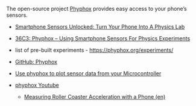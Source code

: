 

The open-source project [Phyphox][01] provides easy access to your phone’s sensors.

* [Smartphone Sensors Unlocked: Turn Your Phone Into A Physics Lab](https://hackaday.com/2025/09/07/smartphone-sensors-unlocked-turn-your-phone-into-a-physics-lab/)
* [36C3: Phyphox – Using Smartphone Sensors For Physics Experiments](https://hackaday.com/2019/12/29/36c3-phyphox-using-smartphone-sensors-for-physics-experiments/)
* list of pre-built experiments  - <https://phyphox.org/experiments/>
* [GitHub: Phyphox](https://github.com/phyphox)
* [Use phyphox to plot sensor data from your Microcontroller](https://github.com/phyphox/phyphox-arduino)

* [phyphox Youtube](https://www.youtube.com/@phyphox)
  * [Measuring Roller Coaster Acceleration with a Phone (en)](https://www.youtube.com/watch?v=VBNgNMhrT0Q)



[01]:https://phyphox.org/
